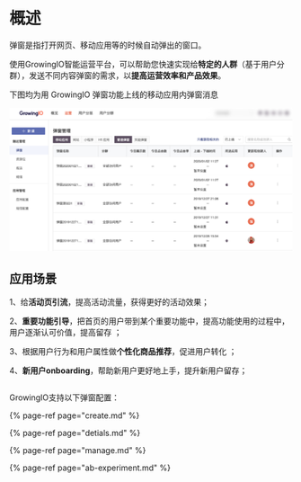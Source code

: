 # 概述

弹窗是指打开网页、移动应用等的时候自动弹出的窗口。

使用GrowingIO智能运营平台，可以帮助您快速实现给**特定的人群**（基于用户分群），发送不同内容弹窗的需求，以**提高运营效率和产品效果**。 

下图均为用 GrowingIO 弹窗功能上线的移动应用内弹窗消息

![](../../.gitbook/assets/image%20%28192%29.png)



## 应用场景

1、给**活动页引流**，提高活动流量，获得更好的活动效果；

 2、**重要功能引导**，把首页的用户带到某个重要功能中，提高功能使用的过程中，用户逐渐认可价值，提高留存 ； 

3、根据用户行为和用户属性做**个性化商品推荐**，促进用户转化 ；

4、**新用户onboarding**，帮助新用户更好地上手，提升新用户留存； 

|  |
| :--- |


GrowingIO支持以下弹窗配置：

{% page-ref page="create.md" %}

{% page-ref page="detials.md" %}

{% page-ref page="manage.md" %}

{% page-ref page="ab-experiment.md" %}

